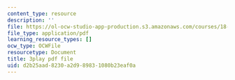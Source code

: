 ```yaml
---
content_type: resource
description: ''
file: https://ol-ocw-studio-app-production.s3.amazonaws.com/courses/18-086-mathematical-methods-for-engineers-ii-spring-2006/d2b25aad8230a2d989831080b23eaf0a_zIK5EnoiLL0.pdf
file_type: application/pdf
learning_resource_types: []
ocw_type: OCWFile
resourcetype: Document
title: 3play pdf file
uid: d2b25aad-8230-a2d9-8983-1080b23eaf0a
---
```

